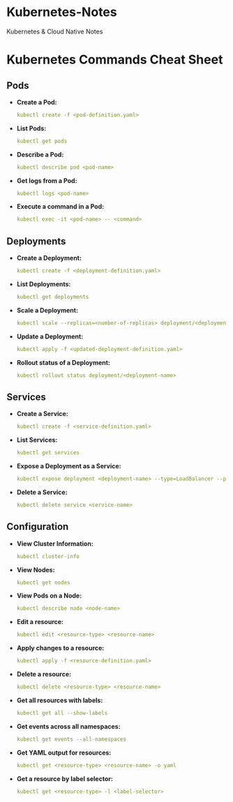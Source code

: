 # Kubernetes-Notes
Kubernetes &amp; Cloud Native Notes

# Kubernetes Commands Cheat Sheet

## Pods

- **Create a Pod:**  
  ```yaml
  kubectl create -f <pod-definition.yaml>
  ```

- **List Pods:**  
  ```yaml
  kubectl get pods
  ```

- **Describe a Pod:**  
  ```yaml
  kubectl describe pod <pod-name>
  ```

- **Get logs from a Pod:**  
  ```yaml
  kubectl logs <pod-name>
  ```

- **Execute a command in a Pod:**  
  ```yaml
  kubectl exec -it <pod-name> -- <command>
  ```

## Deployments

- **Create a Deployment:**  
  ```yaml
  kubectl create -f <deployment-definition.yaml>
  ```

- **List Deployments:**  
  ```yaml
  kubectl get deployments
  ```

- **Scale a Deployment:**  
  ```yaml
  kubectl scale --replicas=<number-of-replicas> deployment/<deployment-name>
  ```

- **Update a Deployment:**  
  ```yaml
  kubectl apply -f <updated-deployment-definition.yaml>
  ```

- **Rollout status of a Deployment:**  
  ```yaml
  kubectl rollout status deployment/<deployment-name>
  ```

## Services

- **Create a Service:**  
  ```yaml
  kubectl create -f <service-definition.yaml>
  ```

- **List Services:**  
  ```yaml
  kubectl get services
  ```

- **Expose a Deployment as a Service:**  
  ```yaml
  kubectl expose deployment <deployment-name> --type=LoadBalancer --port=<port> --target-port=<target-port>
  ```

- **Delete a Service:**  
  ```yaml
  kubectl delete service <service-name>
  ```

## Configuration

- **View Cluster Information:**  
  ```yaml
  kubectl cluster-info
  ```

- **View Nodes:**  
  ```yaml
  kubectl get nodes
  ```

- **View Pods on a Node:**  
  ```yaml
  kubectl describe node <node-name>
  ```

- **Edit a resource:**  
  ```yaml
  kubectl edit <resource-type> <resource-name>
  ```

- **Apply changes to a resource:**  
  ```yaml
  kubectl apply -f <resource-definition.yaml>
  ```

- **Delete a resource:**  
  ```yaml
  kubectl delete <resource-type> <resource-name>
  ```

- **Get all resources with labels:**  
  ```yaml
  kubectl get all --show-labels
  ```

- **Get events across all namespaces:**  
  ```yaml
  kubectl get events --all-namespaces
  ```

- **Get YAML output for resources:**  
  ```yaml
  kubectl get <resource-type> <resource-name> -o yaml
  ```

- **Get a resource by label selector:**  
  ```yaml
  kubectl get <resource-type> -l <label-selector>
  ```
